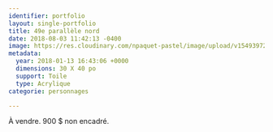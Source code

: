 ```yaml
---
identifier: portfolio
layout: single-portfolio
title: 49e parallèle nord
date: 2018-08-03 11:42:13 -0400
image: https://res.cloudinary.com/npaquet-pastel/image/upload/v1549397272/DSC09554%20%282%29.jpg
metadata:
  year: 2018-01-13 16:43:06 +0000
  dimensions: 30 X 40 po
  support: Toile
  type: Acrylique
categorie: personnages

---
```

À vendre. 900 $ non encadré.